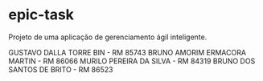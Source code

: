 # epic-task
Projeto de uma aplicação de gerenciamento ágil inteligente.

GUSTAVO DALLA TORRE BIN - RM 85743
BRUNO AMORIM ERMACORA MARTIN - RM 86066
MURILO PEREIRA DA SILVA - RM 84319
BRUNO DOS SANTOS DE BRITO - RM 86523

